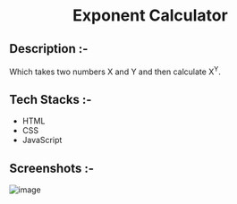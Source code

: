 # <p align="center">Exponent Calculator</p>

## Description :-

Which takes two numbers X and Y and then calculate X<sup>Y</sup>.

## Tech Stacks :-

- HTML
- CSS
- JavaScript

## Screenshots :-

![image](https://i.ibb.co/SR4fYM8/exponent.png)
